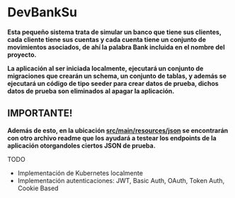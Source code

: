 # DevBankSu

**Esta pequeño sistema trata de simular un banco que tiene sus clientes, cada cliente tiene sus cuentas y cada cuenta tiene un conjunto de movimientos asociados, de ahí la palabra Bank incluida en el nombre del proyecto.**

**La aplicación al ser iniciada localmente, ejecutará un conjunto de migraciones que crearán un schema, un conjunto de tablas, y además se ejecutará un código de tipo seeder para crear datos de prueba, dichos datos de prueba son eliminados al apagar la aplicación.**


## IMPORTANTE!
**Además de esto, en la ubicación [src/main/resources/json](src/main/resources/json) se encontrarán con otro archivo readme que los ayudará a testear los endpoints de la aplicación otorgandoles ciertos JSON de prueba.**

TODO
- Implementación de Kubernetes localmente
- Implementación autenticaciones: JWT, Basic Auth, OAuth, Token Auth, Cookie Based